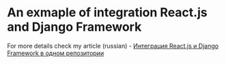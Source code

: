 # An exmaple of integration React.js and Django Framework

For more details check my article (russian)  - [Интеграция React.js и Django Framework в одном репозитории](https://gorbach.me/2021/react_django_monorepo/)
